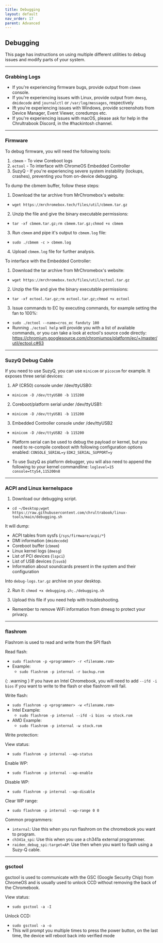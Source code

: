 ```yaml
---
title: Debugging
layout: default
nav_order: 17
parent: Advanced
---
```


## Debugging

This page has instructions on using multiple different utilities to debug issues and modify parts of your system.

-----------

### Grabbing Logs

* If you're experiencing firmware bugs, provide output from `cbmem` console.
* If you're experiencing issues with Linux, provide output from `dmesg`, `dmidecode` and `journalctl` or `/var/log/messages`, respectively
* Ift you're experiencing issues with Windows, provide screenshots from Device Manager, Event Viewer, coredumps etc.
* If you're experiencing issues with macOS, please ask for help in the Chrultrabook Discord, in the #hackintosh channel. 

-----------

### Firmware

To debug firmware, you will need the following tools:

1. `cbmem` - To view Coreboot logs
2. `ectool` - To interface with ChromeOS Embedded Controller
3. SuzyQ - If you're experiencing severe system instability (lockups, crashes), preventing you from on-device debugging.

To dump the cbmem buffer, follow these steps:
1. Download the tar archive from MrChromebox's website:
  * `wget https://mrchromebox.tech/files/util/cbmem.tar.gz`
2. Unzip the file and give the binary executable permissions:
  * `tar -xf cbmem.tar.gz;rm cbmem.tar.gz;chmod +x cbmem`
3. Run `cbmem` and pipe it's output to `cbmem.log` file:
  * `sudo ./cbmem -c > cbmem.log`
4. Upload `cbmem.log` file for further analysis.

To interface with the Embedded Controller:
1. Download the tar archive from MrChromebox's website:
  * `wget https://mrchromebox.tech/files/util/ectool.tar.gz`
2. Unzip the file and give the binary executable permissions:
  * `tar -xf ectool.tar.gz;rm ectool.tar.gz;chmod +x ectool`
3. Issue commands to EC by executing commands, for example setting the fan to 100%:
  * `sudo ./ectool --name=cros_ec fanduty 100`
  * Running `./ectool help` will provide you with a list of available commands, or you can take a look at ectool's source code directly:
https://chromium.googlesource.com/chromiumos/platform/ec/+/master/util/ectool.c#63

-----------

### SuzyQ Debug Cable
If you need to use SuzyQ, you can use `minicom` or `picocom` for example. It exposes three serial devices:
1. AP (CR50) console under /dev/ttyUSB0:
  * `minicom -D /dev/ttyUSB0 -b 115200`
2. Coreboot/platform serial under /dev/ttyUSB1:
  * `minicom -D /dev/ttyUSB1 -b 115200`
3. Embedded Controller console under /dev/ttyUSB2
  * `minicom -D /dev/ttyUSB2 -b 115200`

* Platform serial can be used to debug the payload or kernel, but you need to re-compile coreboot with following configuration options enabled:
`CONSOLE_SERIAL=y`
`EDK2_SERIAL_SUPPORT=y`
* To use SuzyQ as platform debugger, you will also need to append the following to your kernel commandline:
`loglevel=15 console=ttyS4,115200n8`

-----------

### ACPI and Linux kernelspace

1. Download our debugging script.
  * `cd ~/Desktop;wget https://raw.githubusercontent.com/chrultrabook/linux-tools/main/debugging.sh`

  It will dump:
  * ACPI tables from sysfs (`/sys/firmware/acpi/*`)
  * DMI information (`dmidecode`)
  * Coreboot buffer (`cbmem`)
  * Linux kernel logs (`dmesg`)
  * List of PCI devices (`lspci`)
  * List of USB devices (`lsusb`)
  * Information about soundcards present in the system and their configuration

  Into `debug-logs.tar.gz` archive on your desktop.

2. Run it: `chmod +x debugging.sh;./debugging.sh`

3. Upload this file if you need help with troubleshooting.
  * Remember to remove WiFi information from dmesg to protect your privacy.

-----------

### flashrom

Flashrom is used to read and write from the SPI flash


Read flash:
  * `sudo flashrom -p <programmer> -r <filename.rom>`
  * Example:
    * `sudo flashrom -p internal -r backup.rom`

{: .warning }
If you have an Intel Chromebook, you will need to add `--ifd -i bios` if you want to write to the flash or else flashrom will fail.

Write flash:
  * `sudo flashrom -p <programmer> -w <filename.rom>`
  * Intel Example:
    * `sudo flashrom -p internal --ifd -i bios -w stock.rom`
  * AMD Example:
    * `sudo flashrom -p internal -w stock.rom`

Write protection:

View status:
  * `sudo flashrom -p internal --wp-status`
 
Enable WP:
 * `sudo flashrom -p internal --wp-enable`
  
Disable WP:
 * `sudo flashrom -p internal --wp-disable`
  
Clear WP range:
 * `sudo flashrom -p internal --wp-range 0 0`

Common programmers:
* `internal`: Use this when you run flashrom on the chromebook you want to program.
* `ch341a_spi`: Use this when you use a ch341a external programmer.
* `raiden_debug_spi:target=AP`: Use then when you want to flash using a Suzy-Q cable.

-----------

### gsctool

gsctool is used to communicate with the GSC (Google Security Chip) from ChromeOS and is usually used to unlock CCD without removing the back of the Chromebook.

View status:
  * `sudo gsctool -a -I`

Unlock CCD:
  * `sudo gsctool -a -o`
  * This will prompt you multiple times to press the power button, on the last time, the device will reboot back into verified mode


